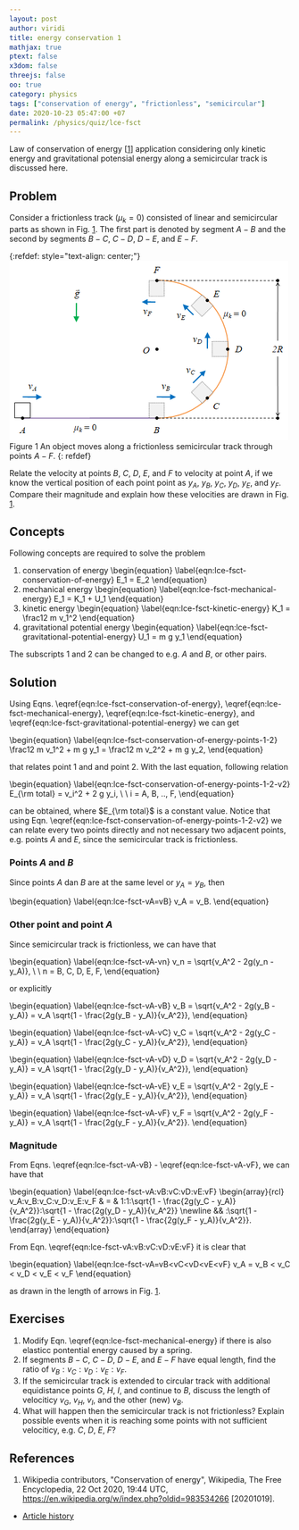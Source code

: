 ```yaml
---
layout: post
author: viridi
title: energy conservation 1
mathjax: true
ptext: false
x3dom: false
threejs: false
oo: true
category: physics
tags: ["conservation of energy", "frictionless", "semicircular"]
date: 2020-10-23 05:47:00 +07
permalink: /physics/quiz/lce-fsct
---
```


Law of conservation of energy [[1](#ref1)] application considering only kinetic energy and gravitational potensial energy along a semicircular track is discussed here.


## Problem
Consider a frictionless track $(\mu_k = 0)$ consisted of linear and semicircular parts as shown in Fig. <a href="#fig:lce-fsct-problem">1</a>. The first part is denoted by segment $A-B$ and the second by segments $B-C$, $C-D$, $D-E$, and $E-F$.

{:refdef: style="text-align: center;"}
![an object moves along a frictionless semicircular track](/assets/img/phys/fsct.png)
<br />
Figure <a name="fig:lce-fsct-problem">1</a> An object moves along a frictionless semicircular track through points $A - F$.
{: refdef}

Relate the velocity at points $B$, $C$, $D$, $E$, and $F$ to velocity at point $A$, if we know the vertical position of each point point as $y_A$, $y_B$, $y_C$, $y_D$, $y_E$, and $y_F$. Compare their magnitude and explain how these velocities are drawn in Fig. <a href="#fig:lce-fsct-problem">1</a>. 


## Concepts
Following concepts are required to solve the problem
1. conservation of energy
\begin{equation}
\label{eqn:lce-fsct-conservation-of-energy}
E_1 = E_2
\end{equation}
2. mechanical energy
\begin{equation}
\label{eqn:lce-fsct-mechanical-energy}
E_1 = K_1 + U_1
\end{equation}
3. kinetic energy
\begin{equation}
\label{eqn:lce-fsct-kinetic-energy}
K_1 = \frac12 m v_1^2
\end{equation}
4. gravitational potential energy
\begin{equation}
\label{eqn:lce-fsct-gravitational-potential-energy}
U_1 = m g y_1
\end{equation}

The subscripts $1$ and $2$ can be changed to e.g. $A$ and $B$, or other pairs.


## Solution
Using Eqns. \eqref{eqn:lce-fsct-conservation-of-energy}, \eqref{eqn:lce-fsct-mechanical-energy}, \eqref{eqn:lce-fsct-kinetic-energy}, and \eqref{eqn:lce-fsct-gravitational-potential-energy} we can get

\begin{equation}
\label{eqn:lce-fsct-conservation-of-energy-points-1-2}
\frac12 m v_1^2 + m g y_1 = \frac12 m v_2^2 + m g y_2,
\end{equation}

that relates point $1$ and and point $2$. With the last equation, following relation

\begin{equation}
\label{eqn:lce-fsct-conservation-of-energy-points-1-2-v2}
E_{\rm total} = v_i^2 + 2 g y_i, \ \ i = A, B, .., F,
\end{equation}

can be obtained, where $E_{\rm total}$ is a constant value. Notice that using Eqn. \eqref{eqn:lce-fsct-conservation-of-energy-points-1-2-v2} we can relate every two points directly and not necessary two adjacent points, e.g. points $A$ and $E$, since the semicircular track is frictionless.

### Points $A$ and $B$
Since points $A$ dan $B$ are at the same level or $y_A = y_B$, then

\begin{equation}
\label{eqn:lce-fsct-vA=vB}
v_A = v_B.
\end{equation}

### Other point and point $A$
Since semicircular track is frictionless, we can have that

\begin{equation}
\label{eqn:lce-fsct-vA-vn}
v_n = \sqrt{v_A^2 - 2g(y_n - y_A)}, \ \ n = B, C, D, E, F,
\end{equation}

or explicitly

\begin{equation}
\label{eqn:lce-fsct-vA-vB}
v_B = \sqrt{v_A^2 - 2g(y_B - y_A)} = v_A \sqrt{1 - \frac{2g(y_B - y_A)}{v_A^2}},
\end{equation}

\begin{equation}
\label{eqn:lce-fsct-vA-vC}
v_C = \sqrt{v_A^2 - 2g(y_C - y_A)} = v_A \sqrt{1 - \frac{2g(y_C - y_A)}{v_A^2}},
\end{equation}

\begin{equation}
\label{eqn:lce-fsct-vA-vD}
v_D = \sqrt{v_A^2 - 2g(y_D - y_A)} = v_A \sqrt{1 - \frac{2g(y_D - y_A)}{v_A^2}},
\end{equation}

\begin{equation}
\label{eqn:lce-fsct-vA-vE}
v_E = \sqrt{v_A^2 - 2g(y_E - y_A)} = v_A \sqrt{1 - \frac{2g(y_E - y_A)}{v_A^2}},
\end{equation}

\begin{equation}
\label{eqn:lce-fsct-vA-vF}
v_F = \sqrt{v_A^2 - 2g(y_F - y_A)} = v_A \sqrt{1 - \frac{2g(y_F - y_A)}{v_A^2}}.
\end{equation}

### Magnitude
From Eqns. \eqref{eqn:lce-fsct-vA-vB} - \eqref{eqn:lce-fsct-vA-vF}, we can have that

\begin{equation}
\label{eqn:lce-fsct-vA:vB:vC:vD:vE:vF}
\begin{array}{rcl}
v_A:v_B:v_C:v_D:v_E:v_F & = &  1:1:\sqrt{1 - \frac{2g(y_C - y_A)}{v_A^2}}:\sqrt{1 - \frac{2g(y_D - y_A)}{v_A^2}} \newline 
&& :\sqrt{1 - \frac{2g(y_E - y_A)}{v_A^2}}:\sqrt{1 - \frac{2g(y_F - y_A)}{v_A^2}}.
\end{array}
\end{equation}

From Eqn. \eqref{eqn:lce-fsct-vA:vB:vC:vD:vE:vF} it is clear that

\begin{equation}
\label{eqn:lce-fsct-vA=vB<vC<vD<vE<vF}
v_A = v_B < v_C < v_D < v_E < v_F
\end{equation}

as drawn in the length of arrows in Fig. <a href="#fig:lce-fsct-problem">1</a>.


## Exercises
1. Modify Eqn. \eqref{eqn:lce-fsct-mechanical-energy} if there is also elasticc pontential energy caused by a spring.
2. If segments $B-C$, $C-D$, $D-E$, and $E-F$ have equal length, find the ratio of $v_B : v_C : v_D : v_E : v_F$.
3. If the semicircular track is extended to circular track with additional equidistance points $G$, $H$, $I$, and continue to $B$, discuss the length of velociticy $v_G$, $v_H$, $v_I$, and the other (new) $v_B$.
4. What will happen then the semicircular track is not frictionless? Explain possible events when it is reaching some points with not sufficient velociticy, e.g. $C$, $D$, $E$, $F$?


## References
1. <a name="ref1"></a>Wikipedia contributors, "Conservation of energy", Wikipedia, The Free Encyclopedia, 22 Oct 2020, 19:44 UTC, <https://en.wikipedia.org/w/index.php?oldid=983534266> [20201019].

+ [Article history](https://github.com/butiran/butiran.github.io/commits/master/_posts/phys/quiz/2020-10-23-lce-fsct.md)

